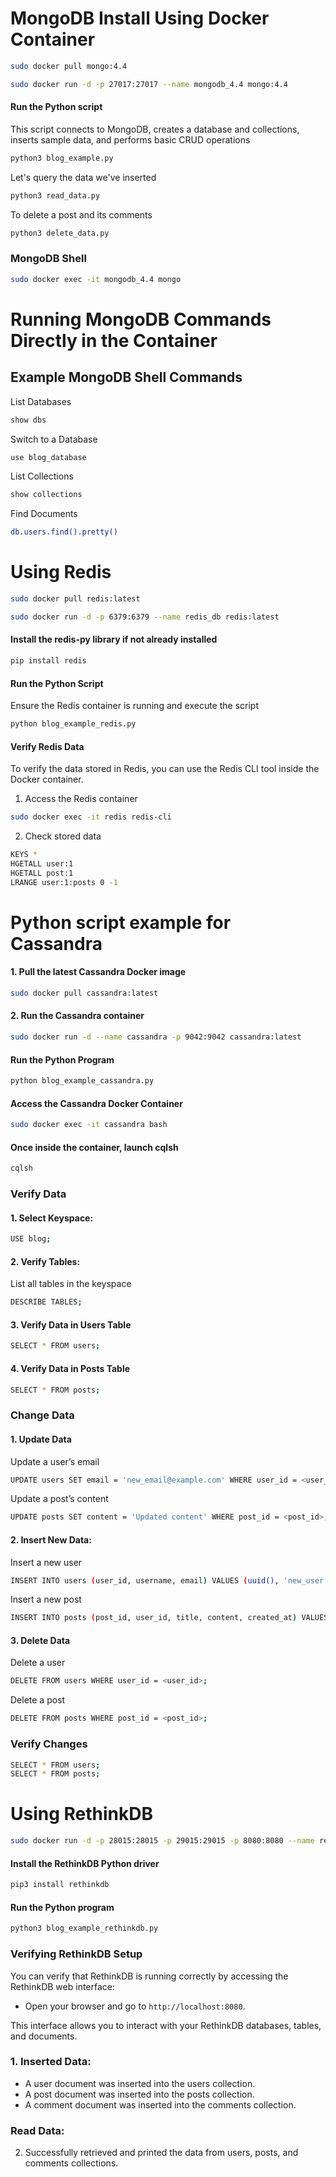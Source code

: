 # MongoDB Install Using Docker Container
```sh
sudo docker pull mongo:4.4
```
```sh
sudo docker run -d -p 27017:27017 --name mongodb_4.4 mongo:4.4
```
#### Run the Python script
This script connects to MongoDB, creates a database and collections, inserts sample data, and performs basic CRUD operations
```sh
python3 blog_example.py
```
Let's query the data we've inserted
```sh
python3 read_data.py
```
To delete a post and its comments
```sh
python3 delete_data.py
```
### MongoDB Shell
```sh
sudo docker exec -it mongodb_4.4 mongo
```
# Running MongoDB Commands Directly in the Container
## Example MongoDB Shell Commands
List Databases

```sh
show dbs
```
Switch to a Database

```sh
use blog_database
```
List Collections

```sh
show collections
```
Find Documents

```sh
db.users.find().pretty()
```
# Using Redis
```sh
sudo docker pull redis:latest
```
```sh
sudo docker run -d -p 6379:6379 --name redis_db redis:latest
```
#### Install the redis-py library if not already installed
```sh
pip install redis
```
#### Run the Python Script
Ensure the Redis container is running and execute the script
```sh
python blog_example_redis.py
```
#### Verify Redis Data
To verify the data stored in Redis, you can use the Redis CLI tool inside the Docker container.
1. Access the Redis container
```sh
sudo docker exec -it redis redis-cli
```
2. Check stored data
```sh
KEYS *
HGETALL user:1
HGETALL post:1
LRANGE user:1:posts 0 -1
```
# Python script example for Cassandra
#### 1. Pull the latest Cassandra Docker image
```sh
sudo docker pull cassandra:latest
```
#### 2. Run the Cassandra container
```sh
sudo docker run -d --name cassandra -p 9042:9042 cassandra:latest
```
#### Run the Python Program
```sh
python blog_example_cassandra.py
```
#### Access the Cassandra Docker Container
```sh
sudo docker exec -it cassandra bash
```
#### Once inside the container, launch cqlsh
```sh
cqlsh
```
### Verify Data
#### 1. Select Keyspace:
```sh
USE blog;
```
#### 2. Verify Tables:
List all tables in the keyspace
```sh
DESCRIBE TABLES;
```
#### 3. Verify Data in Users Table
```sh
SELECT * FROM users;
```
#### 4. Verify Data in Posts Table
```sh
SELECT * FROM posts;
```
### Change Data
#### 1. Update Data
Update a user’s email
```sh
UPDATE users SET email = 'new_email@example.com' WHERE user_id = <user_id>;
```
Update a post’s content
```sh
UPDATE posts SET content = 'Updated content' WHERE post_id = <post_id>;
```
#### 2. Insert New Data:
Insert a new user
```sh
INSERT INTO users (user_id, username, email) VALUES (uuid(), 'new_user', 'new_user@example.com');
```
Insert a new post
```sh
INSERT INTO posts (post_id, user_id, title, content, created_at) VALUES (uuid(), <user_id>, 'New Post', 'This is a new post', toTimestamp(now()));
```
#### 3. Delete Data
Delete a user
```sh
DELETE FROM users WHERE user_id = <user_id>;
```
Delete a post
```sh
DELETE FROM posts WHERE post_id = <post_id>;
```
### Verify Changes
```sh
SELECT * FROM users;
SELECT * FROM posts;
```
# Using RethinkDB
```sh
sudo docker run -d -p 28015:28015 -p 29015:29015 -p 8080:8080 --name rethinkdb rethinkdb
```
#### Install the RethinkDB Python driver
```sh
pip3 install rethinkdb
```
#### Run the Python program
```sh
python3 blog_example_rethinkdb.py
```
### Verifying RethinkDB Setup
You can verify that RethinkDB is running correctly by accessing the RethinkDB web interface:
- Open your browser and go to `http://localhost:8080`.

This interface allows you to interact with your RethinkDB databases, tables, and documents.
### 1. Inserted Data:

- A user document was inserted into the users collection.
- A post document was inserted into the posts collection.
- A comment document was inserted into the comments collection.

### Read Data:

2. Successfully retrieved and printed the data from users, posts, and comments collections.

